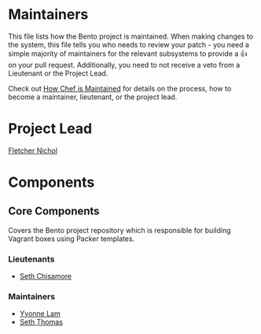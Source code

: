 # Maintainers

This file lists how the Bento project is maintained. When making changes to the system, this file tells you who needs to review your patch - you need a simple majority of maintainers for the relevant subsystems to provide a :+1: on your pull request. Additionally, you need to not receive a veto from a Lieutenant or the Project Lead.

Check out [How Chef is Maintained](https://github.com/chef/chef-rfc/blob/master/rfc030-maintenance-policy.md#how-the-project-is-maintained) for details on the process, how to become a maintainer, lieutenant, or the project lead.

# Project Lead

[Fletcher Nichol](http://github.com/fnichol)

# Components

## Core Components

Covers the Bento project repository which is responsible for building Vagrant boxes using Packer templates.

### Lieutenants

* [Seth Chisamore](https://github.com/schisamo)

### Maintainers

* [Yvonne Lam](http://github.com/yzl)
* [Seth Thomas](http://github.com/cheeseplus)
